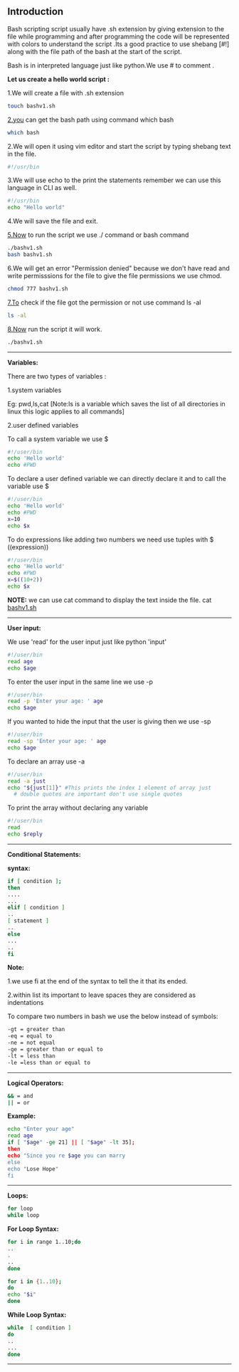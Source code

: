 ## Introduction

Bash scripting script usually have .sh extension by giving extension to the file while programming and after programming the code will be represented with colors to understand the script .Its a good practice to use shebang \[#!\] along with the file path of the bash at the start of the script.

  

Bash is in interpreted language just like python.We use # to comment .

  

**Let us create a hello world script :**

1.We will create a file with .sh extension

```bash
touch bashv1.sh
```

[2.you](http://2.you) can get the bash path using command which bash

```bash
which bash
```

  

2.We will open it using vim editor and start the script by typing shebang text in the file.

```bash
#!/usr/bin
```

  

3.We will use echo to the print the statements remember we can use this language in CLI as well.

```bash
#!/usr/bin
echo "Hello world"
```

  

4.We will save the file and exit.

[5.Now](http://5.Now) to run the script we use ./ command or bash command

```bash
./bashv1.sh
bash bashv1.sh
```

  

6.We will get an error "Permission denied" because we don't have read and write permisssions for the file to give the file permissions we use chmod.

```bash
chmod 777 bashv1.sh
```

  

[7.To](http://7.To) check if the file got the permission or not use command ls -al

```bash
ls -al
```

  

[8.Now](http://8.Now) run the script it will work.

```bash
./bashv1.sh
```

  

* * *

**Variables:**

  

There are two types of variables :

1.system variables

Eg: pwd,ls,cat \[Note:ls is a variable which saves the list of all directories in linux this logic applies to all commands\]

2.user defined variables

  

To call a system variable we use $

```bash
#!/user/bin
echo 'Hello world'
echo #PWD
```

  

  

To declare a user defined variable we can directly declare it and to call the variable use $

```bash
#!/user/bin
echo 'Hello world'
echo #PWD
x=10
echo $x
```

  

  

To do expressions like adding two numbers we need use tuples with $ ((expression))

```bash
#!/user/bin
echo 'Hello world'
echo #PWD
x=$((10+2))
echo $x
```

  

  

**NOTE:** we can use cat command to display the text inside the file. cat [bashv1.sh](http://bashv1.sh)

  

* * *

**User input:**

  

We use 'read' for the user input just like python 'input'

```bash
#!/user/bin
read age
echo $age
```

To enter the user input in the same line we use -p

```bash
#!/user/bin
read -p 'Enter your age: ' age
echo $age 
```

  

If you wanted to hide the input that the user is giving then we use -sp

```bash
#!/user/bin
read -sp 'Enter your age: ' age
echo $age 
```

  

To declare an array use -a

```bash
#!/user/bin
read -a just
echo "${just[1]}" #This prints the index 1 element of array just
  # double quotes are important don't use single quotes
```

  

To print the array without declaring any variable

```bash
#!/user/bin
read 
echo $reply
```

  

* * *

**Conditional Statements:**

  

**syntax:**

```bash
if [ condition ];
then
....
...
elif [ condition ]
..
[ statement ]
..
else
...
..
fi
```

  

**Note:**

1.we use fi at the end of the syntax to tell the it that its ended.

2.within list its important to leave spaces they are considered as indentations

  

To compare two numbers in bash we use the below instead of symbols:

```bash
-gt = greater than
-eq = equal to
-ne = not equal
-ge = greater than or equal to
-lt = less than
-le =less than or equal to
```

  

* * *

**Logical Operators:**

```bash
&& = and
|| = or
```

**Example:**

```bash
echo "Enter your age"
read age
if [ "$age" -ge 21] || [ "$age" -lt 35];
then 
echo "Since you re $age you can marry
else
echo "Lose Hope"
fi
```

  

* * *

**Loops:**

```bash
for loop
while loop
```

  

**For Loop Syntax:**

```bash
for i in range 1..10;do
..
.
..
done

for i in {1..10};
do
echo "$i"
done
```

**While Loop Syntax:**

```bash
while  [ condition ]
do
..
...
done
```

  

* * *